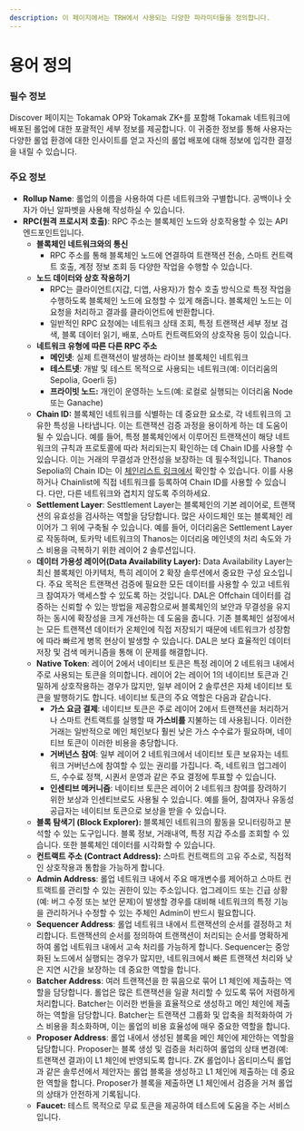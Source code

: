 ```yaml
---
description: 이 페이지에서는 TRH에서 사용되는 다양한 파라미터들을 정의합니다.
---
```


# 용어 정의

### **필수 정보**

Discover 페이지는 Tokamak OP와 Tokamak ZK+를 포함해 Tokamak 네트워크에 배포된 롤업에 대한 포괄적인 세부 정보를 제공합니다. 이 귀중한 정보를 통해 사용자는 다양한 롤업 환경에 대한 인사이트를 얻고 자신의 롤업 배포에 대해 정보에 입각한 결정을 내릴 수 있습니다.

### **주요 정보**

* **Rollup Name**: 롤업의 이름을 사용하여 다른 네트워크와 구별합니다. 공백이나 숫자가 아닌 알파벳을 사용해 작성하실 수 있습니다.
* **RPC(원격 프로시저 호출)**: RPC 주소는 블록체인 노드와 상호작용할 수 있는 API 엔드포인트입니다.
  * **블록체인 네트워크와의 통신**
    * RPC 주소를 통해 블록체인 노드에 연결하여 트랜잭션 전송, 스마트 컨트랙트 호출, 계정 정보 조회 등 다양한 작업을 수행할 수 있습니다.
  * **노드 데이터와 상호 작용하기**
    * RPC는 클라이언트(지갑, 디앱, 사용자)가 함수 호출 방식으로 특정 작업을 수행하도록 블록체인 노드에 요청할 수 있게 해줍니다. 블록체인 노드는 이 요청을 처리하고 결과를 클라이언트에 반환합니다.
    * 일반적인 RPC 요청에는 네트워크 상태 조회, 특정 트랜잭션 세부 정보 검색, 블록 데이터 읽기, 배포, 스마트 컨트랙트와의 상호작용 등이 있습니다.
  * **네트워크 유형에 따른 다른 RPC 주소**
    * **메인넷**: 실제 트랜잭션이 발생하는 라이브 블록체인 네트워크
    * **테스트넷**: 개발 및 테스트 목적으로 사용되는 네트워크(예: 이더리움의 Sepolia, Goerli 등)
    * **프라이빗 노드:** 개인이 운영하는 노드(예: 로컬로 실행되는 이더리움 Node 또는 Ganache)
  * **Chain ID:** 블록체인 네트워크를 식별하는 데 중요한 요소로, 각 네트워크의 고유한 특성을 나타냅니다. 이는 트랜잭션 검증 과정을 용이하게 하는 데 도움이 될 수 있습니다. 예를 들어, 특정 블록체인에서 이루어진 트랜잭션이 해당 네트워크의 규칙과 프로토콜에 따라 처리되는지 확인하는 데 Chain ID를 사용할 수 있습니다. 이는 거래의 무결성과 안전성을 보장하는 데 필수적입니다. Thanos Sepolia의 Chain ID는 이 [체인리스트 링크에서](https://chainlist.org/?search=thanos) 확인할 수 있습니다. 이를 사용하거나 Chainlist에 직접 네트워크를 등록하여 Chain ID를 사용할 수 있습니다. 다만, 다른 네트워크와 겹치지 않도록 주의하세요.
  * **Settlement Layer**: Sesttlement Layer는 블록체인의 기본 레이어로, 트랜잭션의 유효성을 검사하는 역할을 담당합니다. 많은 사이드체인 또는 블록체인 레이어가 그 위에 구축될 수 있습니다. 예를 들어, 이더리움은 Settlement Layer로 작동하며, 토카막 네트워크의 Thanos는 이더리움 메인넷의 처리 속도와 가스 비용을 극복하기 위한 레이어 2 솔루션입니다.
  * **데이터 가용성 레이어(Data Availability Layer):** Data Availability Layer는 최신 블록체인 아키텍처, 특히 레이어 2 확장 솔루션에서 중요한 구성 요소입니다. 주요 목적은 트랜잭션 검증에 필요한 모든 데이터를 사용할 수 있고 네트워크 참여자가 액세스할 수 있도록 하는 것입니다. DAL은 Offchain 데이터를 검증하는 신뢰할 수 있는 방법을 제공함으로써 블록체인의 보안과 무결성을 유지하는 동시에 확장성을 크게 개선하는 데 도움을 줍니다. 기존 블록체인 설정에서는 모든 트랜잭션 데이터가 온체인에 직접 저장되기 때문에 네트워크가 성장함에 따라 빠르게 병목 현상이 발생할 수 있습니다. DAL은 보다 효율적인 데이터 저장 및 검색 메커니즘을 통해 이 문제를 해결합니다.
  * **Native Token**: 레이어 2에서 네이티브 토큰은 특정 레이어 2 네트워크 내에서 주로 사용되는 토큰을 의미합니다. 레이어 2는 레이어 1의 네이티브 토큰과 긴밀하게 상호작용하는 경우가 많지만, 일부 레이어 2 솔루션은 자체 네이티브 토큰을 발행하기도 합니다. 네이티브 토큰의 주요 역할은 다음과 같습니다.
    * **가스 요금 결제**: 네이티브 토큰은 주로 레이어 2에서 트랜잭션을 처리하거나 스마트 컨트랙트를 실행할 때 **가스비를** 지불하는 데 사용됩니다. 이러한 거래는 일반적으로 메인 체인보다 훨씬 낮은 가스 수수료가 필요하며, 네이티브 토큰이 이러한 비용을 충당합니다.
    * **거버넌스 참여**: 일부 레이어 2 네트워크에서 네이티브 토큰 보유자는 네트워크 거버넌스에 참여할 수 있는 권리를 가집니다. 즉, 네트워크 업그레이드, 수수료 정책, 시퀀서 운영과 같은 주요 결정에 투표할 수 있습니다.
    * **인센티브 메커니즘**: 네이티브 토큰은 레이어 2 네트워크 참여를 장려하기 위한 보상과 인센티브로도 사용될 수 있습니다. 예를 들어, 참여자나 유동성 공급자는 네이티브 토큰으로 보상을 받을 수 있습니다.
  * **블록 탐색기 (Block Explorer):** 블록체인 네트워크의 활동을 모니터링하고 분석할 수 있는 도구입니다. 블록 정보, 거래내역,  특정 지갑 주소를 조회할 수 있습니다. 또한 블록체인 데이터를 시각화할 수 있습니다.
  * **컨트랙트 주소 (Contract Address):** 스마트 컨트랙트의 고유 주소로, 직접적인 상호작용과 통합을 가능하게 합니다.
  * **Admin Address**: 롤업 네트워크 내에서 주요 매개변수를 제어하고 스마트 컨트랙트를 관리할 수 있는 권한이 있는 주소입니다. 업그레이드 또는 긴급 상황(예: 버그 수정 또는 보안 문제)이 발생할 경우를 대비해 네트워크의 특정 기능을 관리하거나 수정할 수 있는 주체인 Admin이 반드시 필요합니다.
  * **Sequencer Address**: 롤업 네트워크 내에서 트랜잭션의 순서를 결정하고 처리합니다. 트랜잭션의 순서를 정의하여 트랜잭션이 처리되는 순서를 명확하게 하여 롤업 네트워크 내에서 고속 처리를 가능하게 합니다. Sequencer는 중앙화된 노드에서 실행되는 경우가 많지만, 네트워크에서 빠른 트랜잭션 처리와 낮은 지연 시간을 보장하는 데 중요한 역할을 합니다.
  * **Batcher Address**: 여러 트랜잭션을 한 묶음으로 묶어 L1 체인에 제출하는 역할을 담당합니다. 롤업은 많은 트랜잭션을 일괄 처리할 수 있도록 묶어 저렴하게 처리합니다. Batcher는 이러한 번들을 효율적으로 생성하고 메인 체인에 제출하는 역할을 담당합니다. Batcher는 트랜잭션 그룹화 및 압축을 최적화하여 가스 비용을 최소화하며, 이는 롤업의 비용 효율성에 매우 중요한 역할을 합니다.
  * **Proposer Address**: 롤업 내에서 생성된 블록을 메인 체인에 제안하는 역할을 담당합니다. Proposer는 블록 생성 및 검증을 처리하여 롤업의 상태 변경(예: 트랜잭션 결과)이 L1 체인에 반영되도록 합니다. ZK 롤업이나 옵티미스틱 롤업과 같은 솔루션에서 제안자는 롤업 블록을 생성하고 L1 체인에 제출하는 데 중요한 역할을 합니다. Proposer가 블록을 제출하면 L1 체인에서 검증을 거쳐 롤업의 상태가 안전하게 기록됩니다.
  * **Faucet:** 테스트 목적으로 무료 토큰을 제공하여 테스트에 도움을 주는 서비스입니다.

